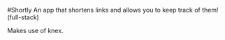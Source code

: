 #Shortly 
An app that shortens links and allows you to keep track of them!
(full-stack)

Makes use of knex.